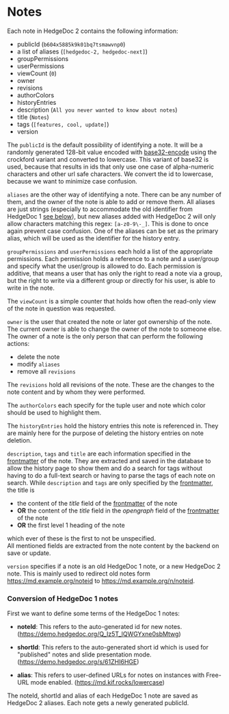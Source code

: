 # Notes

Each note in HedgeDoc 2 contains the following information:

- publicId (`b604x5885k9k01bq7tsmawvnp0`)
- a list of aliases (`[hedgedoc-2, hedgedoc-next]`)
- groupPermissions
- userPermissions
- viewCount (`0`)
- owner
- revisions
- authorColors
- historyEntries
- description (`All you never wanted to know about notes`)
- title (`Notes`)
- tags (`[features, cool, update]`)
- version

The `publicId` is the default possibility of identifying a note. It will be a randomly generated 128-bit value encoded with [base32-encode](https://www.npmjs.com/package/base32-encode) using the crockford variant and converted to lowercase. This variant of base32 is used, because that results in ids that only use one case of alpha-numeric characters and other url safe characters. We convert the id to lowercase, because we want to minimize case confusion.

`aliases` are the other way of identifying a note. There can be any number of them, and the owner of the note is able to add or remove them. All aliases are just strings (especially to accommodate the old identifier from HedgeDoc 1 [see below](#conversion-of-hedgedoc-1-notes)), but new aliases added with HedgeDoc 2 will only allow characters matching this regex: `[a-z0-9\-_]`. This is done to once again prevent case confusion. One of the aliases can be set as the primary alias, which will be used as the identifier for the history entry.

`groupPermissions` and `userPermissions` each hold a list of the appropriate permissions.
Each permission holds a reference to a note and a user/group and specify what the user/group is allowed to do.
Each permission is additive, that means a user that has only the right to read a note via a group, but the right to write via a different group or directly for his user, is able to write in the note.

The `viewCount` is a simple counter that holds how often the read-only view of the note in question was requested.

`owner` is the user that created the note or later got ownership of the note. The current owner is able to change the owner of the note to someone else. The owner of a note is the only person that can perform the following actions:  

- delete the note
- modify `aliases`
- remove all `revisions`

The `revisions` hold all revisions of the note. These are the changes to the note content and by whom they were performed.

The `authorColors` each specify for the tuple user and note which color should be used to highlight them.

The `historyEntries` hold the history entries this note is referenced in. They are mainly here for the purpose of deleting the history entries on note deletion.

`description`, `tags` and `title` are each information specified in the [frontmatter][frontmatter] of the note. They are extracted and saved in the database to allow the history page to show them and do a search for tags without having to do a full-text search or having to parse the tags of each note on search.
While `description` and `tags` are only specified by the [frontmatter][frontmatter], the title is

- the content of the *title* field of the [frontmatter][frontmatter] of the note
- **OR** the content of the *title* field in the *opengraph* field of the [frontmatter][frontmatter] of the note
- **OR** the first level 1 heading of the note 
  
which ever of these is the first to not be unspecified.  
All mentioned fields are extracted from the note content by the backend on save or update.
  
`version` specifies if a note is an old HedgeDoc 1 note, or a new HedgeDoc 2 note. This is mainly used to redirect old notes form <https://md.example.org/noteid> to <https://md.example.org/n/noteid>.

### Conversion of HedgeDoc 1 notes

First we want to define some terms of the HedgeDoc 1 notes:

- **noteId**: This refers to the auto-generated id for new notes. (https://demo.hedgedoc.org/Q_Iz5T_lQWGYxne0sbMtwg)

- **shortId**: This refers to the auto-generated short id which is used for "published" notes and slide presentation mode. (https://demo.hedgedoc.org/s/61ZHI6HGE)

- **alias**: This refers to user-defined URLs for notes on instances with Free-URL mode enabled. (https://md.kif.rocks/lowercase)

The noteId, shortId and alias of each HedgeDoc 1 note are saved as HedgeDoc 2 aliases. Each note gets a newly generated publicId.

[frontmatter]: https://jekyllrb.com/docs/front-matter/

